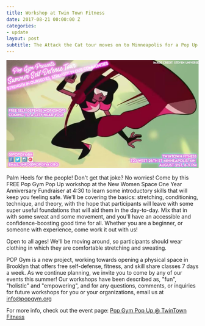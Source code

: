```yaml
---
title: Workshop at Twin Town Fitness
date: 2017-08-21 00:00:00 Z
categories:
- update
layout: post
subtitle: The Attack the Cat tour moves on to Minneapolis for a Pop Up workshop at TwinTown Fitness
---
```


![Pop Gym at TwinTown Fitness](/assets/twintown.jpg)

Palm Heels for the people! Don't get that joke? No worries! Come by this FREE Pop Gym Pop Up workshop at the New Women Space One Year Anniversary Fundraiser at 4:30 to learn some introductory skills that will keep you feeling safe. We'll be covering the basics: stretching, conditioning, technique, and theory, with the hope that participants will leave with some super useful foundations that will aid them in the day-to-day. Mix that in with some sweat and some movement, and you'll have an accessible and confidence-boosting good time for all. Whether you are a beginner, or someone with experience, come work it out with us!

Open to all ages! We'll be moving around, so participants should wear clothing in which they are comfortable stretching and sweating.

POP Gym is a new project, working towards opening a physical space in Brooklyn that offers free self-defense, fitness, and skill share classes 7 days a week. As we continue planning, we invite you to come by any of our events this summer! Our workshops have been described as, "fun", "holistic" and "empowering", and for any questions, comments, or inquiries for future workshops for you or your organizations, email us at info@popgym.org


For more info, check out the event page: [Pop Gym Pop Up @ TwinTown Fitness](https://www.facebook.com/events/273008133184884)
